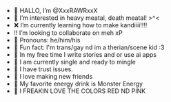 - 🛑 HALLO, I’m @XxxRAWRxxX
- 👀 I’m interested in heavy meatal, death meatal! >^<
- ❌ I’m currently learning how to make kandiiii!!!!
- ‼️ I’m looking to collaborate on meh xP
- 🎈 Pronouns: he/him/his
- 🍷 Fun fact: I'm trans/gay nd im a therian/scene kid :3
- 📌 In my free time I write stories and or use ai apps
- 🌹 I am currently single and ready to mingle
- 📍 I have trust issues.
- 🍓 I love making new friends
- 🎁 My favorite energy drink is Monster Energy
- 🎒 I FREAKIN LOVE THE COLORS RED ND PINK
<!---
XxxRAWRxxX/XxxRAWRxxX is a ✨ special ✨ repository because its `README.md` (this file) appears on your GitHub profile.
You can click the Preview link to take a look at your changes.
--->
